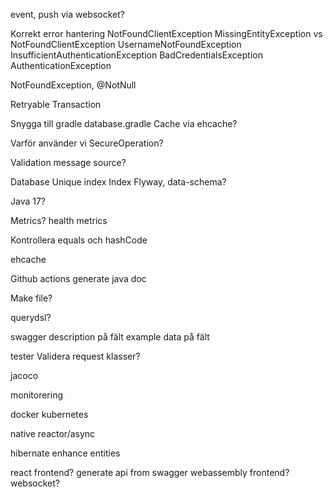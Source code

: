 






event, push via websocket?

Korrekt error hantering
    NotFoundClientException
    MissingEntityException vs NotFoundClientException
    UsernameNotFoundException
    InsufficientAuthenticationException
    BadCredentialsException
    AuthenticationException


NotFoundException, @NotNull

Retryable
Transaction

Snygga till gradle
    database.gradle
        Cache via ehcache?

Varför använder vi SecureOperation?

Validation
    message source?    

Database
    Unique index
    Index
    Flyway, data-schema?

Java 17?

Metrics?
    health metrics

Kontrollera equals och hashCode

ehcache

Github actions
    generate java doc

Make file?

querydsl?

swagger
    description på fält
    example data på fält

tester
    Validera request klasser?

jacoco

monitorering

docker
kubernetes

native
reactor/async

hibernate
    enhance entities

react frontend?
generate api from swagger
webassembly frontend?
websocket?